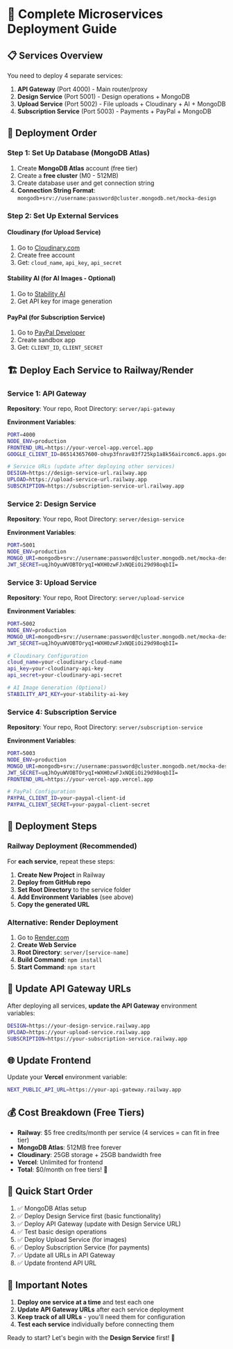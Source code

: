 # 🚀 Complete Microservices Deployment Guide

## 📋 Services Overview

You need to deploy 4 separate services:

1. **API Gateway** (Port 4000) - Main router/proxy
2. **Design Service** (Port 5001) - Design operations + MongoDB
3. **Upload Service** (Port 5002) - File uploads + Cloudinary + AI + MongoDB
4. **Subscription Service** (Port 5003) - Payments + PayPal + MongoDB

## 🎯 Deployment Order

### **Step 1: Set Up Database (MongoDB Atlas)**
1. Create **MongoDB Atlas** account (free tier)
2. Create a **free cluster** (M0 - 512MB)
3. Create database user and get connection string
4. **Connection String Format**: `mongodb+srv://username:password@cluster.mongodb.net/mocka-design`

### **Step 2: Set Up External Services**

#### **Cloudinary (for Upload Service)**
1. Go to [Cloudinary.com](https://cloudinary.com)
2. Create free account
3. Get: `cloud_name`, `api_key`, `api_secret`

#### **Stability AI (for AI Images - Optional)**
1. Go to [Stability AI](https://stability.ai)
2. Get API key for image generation

#### **PayPal (for Subscription Service)**
1. Go to [PayPal Developer](https://developer.paypal.com)
2. Create sandbox app
3. Get: `CLIENT_ID`, `CLIENT_SECRET`

## 🏗️ Deploy Each Service to Railway/Render

### **Service 1: API Gateway**
**Repository**: Your repo, Root Directory: `server/api-gateway`

**Environment Variables**:
```bash
PORT=4000
NODE_ENV=production
FRONTEND_URL=https://your-vercel-app.vercel.app
GOOGLE_CLIENT_ID=865143657600-ohvp3fnrav83f725kp1a8k56aircomc6.apps.googleusercontent.com

# Service URLs (update after deploying other services)
DESIGN=https://design-service-url.railway.app
UPLOAD=https://upload-service-url.railway.app
SUBSCRIPTION=https://subscription-service-url.railway.app
```

### **Service 2: Design Service**
**Repository**: Your repo, Root Directory: `server/design-service`

**Environment Variables**:
```bash
PORT=5001
NODE_ENV=production
MONGO_URI=mongodb+srv://username:password@cluster.mongodb.net/mocka-design
JWT_SECRET=uqJhOyuWVOBTOryqI+WXH0zwFJxNQEiOi29d98oqbII=
```

### **Service 3: Upload Service**
**Repository**: Your repo, Root Directory: `server/upload-service`

**Environment Variables**:
```bash
PORT=5002
NODE_ENV=production
MONGO_URI=mongodb+srv://username:password@cluster.mongodb.net/mocka-design
JWT_SECRET=uqJhOyuWVOBTOryqI+WXH0zwFJxNQEiOi29d98oqbII=

# Cloudinary Configuration
cloud_name=your-cloudinary-cloud-name
api_key=your-cloudinary-api-key
api_secret=your-cloudinary-api-secret

# AI Image Generation (Optional)
STABILITY_API_KEY=your-stability-ai-key
```

### **Service 4: Subscription Service**
**Repository**: Your repo, Root Directory: `server/subscription-service`

**Environment Variables**:
```bash
PORT=5003
NODE_ENV=production
MONGO_URI=mongodb+srv://username:password@cluster.mongodb.net/mocka-design
JWT_SECRET=uqJhOyuWVOBTOryqI+WXH0zwFJxNQEiOi29d98oqbII=
FRONTEND_URL=https://your-vercel-app.vercel.app

# PayPal Configuration
PAYPAL_CLIENT_ID=your-paypal-client-id
PAYPAL_CLIENT_SECRET=your-paypal-client-secret
```

## 🔄 Deployment Steps

### **Railway Deployment (Recommended)**

For **each service**, repeat these steps:

1. **Create New Project** in Railway
2. **Deploy from GitHub repo**
3. **Set Root Directory** to the service folder
4. **Add Environment Variables** (see above)
5. **Copy the generated URL**

### **Alternative: Render Deployment**

1. Go to [Render.com](https://render.com)
2. **Create Web Service**
3. **Root Directory**: `server/[service-name]`
4. **Build Command**: `npm install`
5. **Start Command**: `npm start`

## 🔗 Update API Gateway URLs

After deploying all services, **update the API Gateway** environment variables:

```bash
DESIGN=https://your-design-service.railway.app
UPLOAD=https://your-upload-service.railway.app  
SUBSCRIPTION=https://your-subscription-service.railway.app
```

## 🌐 Update Frontend

Update your **Vercel** environment variable:
```bash
NEXT_PUBLIC_API_URL=https://your-api-gateway.railway.app
```

## 💰 Cost Breakdown (Free Tiers)

- **Railway**: $5 free credits/month per service (4 services = can fit in free tier)
- **MongoDB Atlas**: 512MB free forever
- **Cloudinary**: 25GB storage + 25GB bandwidth free
- **Vercel**: Unlimited for frontend
- **Total**: $0/month on free tiers! 🎉

## 🎯 Quick Start Order

1. ✅ MongoDB Atlas setup
2. ✅ Deploy Design Service first (basic functionality)
3. ✅ Deploy API Gateway (update with Design Service URL)
4. ✅ Test basic design operations
5. ✅ Deploy Upload Service (for images)
6. ✅ Deploy Subscription Service (for payments)
7. ✅ Update all URLs in API Gateway
8. ✅ Update frontend API URL

## 🚨 Important Notes

1. **Deploy one service at a time** and test each one
2. **Update API Gateway URLs** after each service deployment
3. **Keep track of all URLs** - you'll need them for configuration
4. **Test each service** individually before connecting them

Ready to start? Let's begin with the **Design Service** first! 🚀